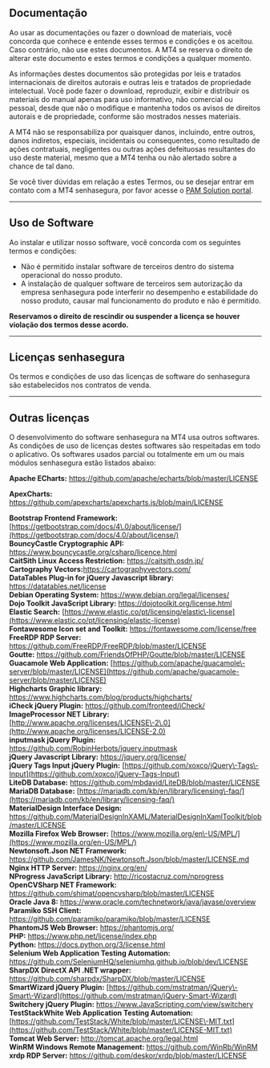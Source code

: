## Documentação

Ao usar as documentações ou fazer o download de materiais, você concorda que conhece e entende esses termos e condições e os aceitou. Caso contrário, não use estes documentos. A MT4 se reserva o direito de alterar este documento e estes termos e condições a qualquer momento.

As informações destes documentos são protegidas por leis e tratados internacionais de direitos autorais e outras leis e tratados de propriedade intelectual. Você pode fazer o download, reproduzir, exibir e distribuir os materiais do manual apenas para uso informativo, não comercial ou pessoal, desde que não o modifique e mantenha todos os avisos de direitos autorais e de propriedade, conforme são mostrados nesses materiais.

A MT4 não se responsabiliza por quaisquer danos, incluindo, entre outros, danos indiretos, especiais, incidentais ou consequentes, como resultado de ações contratuais, negligentes ou outras ações defeituosas resultantes do uso deste material, mesmo que a MT4 tenha ou não alertado sobre a chance de tal dano.

Se você tiver dúvidas em relação a estes Termos, ou se desejar entrar em contato com a MT4 senhasegura, por favor acesse o [PAM Solution portal](https://suporte.senhasegura.com.br/).



---

## **Uso de Software**

Ao instalar e utilizar nosso software, você concorda com os seguintes termos e condições:

* Não é permitido instalar software de terceiros dentro do sistema operacional do nosso produto.
* A instalação de qualquer software de terceiros sem autorização da empresa senhasegura pode interferir no desempenho e estabilidade do nosso produto, causar mal funcionamento do produto e não é permitido.

**Reservamos o direito de rescindir ou suspender a licença se houver violação dos termos desse acordo.**



---

## Licenças senhasegura

Os termos e condições de uso das licenças de software do senhasegura são estabelecidos nos contratos de venda.



---

## Outras licenças

O desenvolvimento do software senhasegura na MT4 usa outros softwares. As condições de uso de licenças destes softwares são respeitadas em todo o aplicativo. Os softwares usados parcial ou totalmente em um ou mais módulos senhasegura estão listados abaixo:

**Apache ECharts:** <https://github.com/apache/echarts/blob/master/LICENSE>

**ApexCharts:** <https://github.com/apexcharts/apexcharts.js/blob/main/LICENSE>

**Bootstrap Frontend Framework:** [https://getbootstrap.com/docs/4\.0/about/license/](https://getbootstrap.com/docs/4.0/about/license/)  
**BouncyCastle Cryptographic API:** <https://www.bouncycastle.org/csharp/licence.html>  
**CaitSith Linux Access Restriction:** <https://caitsith.osdn.jp/>  
**Cartography Vectors:**<https://cartographyvectors.com/>  
**DataTables Plug\-in for jQuery Javascript library:** <https://datatables.net/license>  
**Debian Operating System:** <https://www.debian.org/legal/licenses/>  
**Dojo Toolkit JavaScript Library:** <https://dojotoolkit.org/license.html>  
**Elastic Search:** [https://www.elastic.co/pt/licensing/elastic\-license](https://www.elastic.co/pt/licensing/elastic-license)  
**Fontawesome Icon set and Toolkit:** <https://fontawesome.com/license/free>  
**FreeRDP RDP Server:** <https://github.com/FreeRDP/FreeRDP/blob/master/LICENSE>  
**Goutte:** <https://github.com/FriendsOfPHP/Goutte/blob/master/LICENSE>  
**Guacamole Web Application:** [https://github.com/apache/guacamole\-server/blob/master/LICENSE](https://github.com/apache/guacamole-server/blob/master/LICENSE)  
**Highcharts Graphic library:** <https://www.highcharts.com/blog/products/highcharts/>  
**iCheck jQuery Plugin:** <https://github.com/fronteed/iCheck/>  
**ImageProcessor NET Library:** [http://www.apache.org/licenses/LICENSE\-2\.0](http://www.apache.org/licenses/LICENSE-2.0)  
**inputmask jQuery Plugin:** <https://github.com/RobinHerbots/jquery.inputmask>  
**jQuery Javascript Library:** <https://jquery.org/license/>  
**jQuery Tags Input jQuery Plugin:** [https://github.com/xoxco/jQuery\-Tags\-Input](https://github.com/xoxco/jQuery-Tags-Input)  
**LiteDB Database:** <https://github.com/mbdavid/LiteDB/blob/master/LICENSE>  
**MariaDB Database:** [https://mariadb.com/kb/en/library/licensing\-faq/](https://mariadb.com/kb/en/library/licensing-faq/)  
**MaterialDesign Interface Design:** <https://github.com/MaterialDesignInXAML/MaterialDesignInXamlToolkit/blob/master/LICENSE>  
**Mozilla Firefox Web Browser:** [https://www.mozilla.org/en\-US/MPL/](https://www.mozilla.org/en-US/MPL/)  
**Newtonsoft.Json NET Framework:** <https://github.com/JamesNK/Newtonsoft.Json/blob/master/LICENSE.md>  
**Nginx HTTP Server:** <https://nginx.org/en/>  
**NProgress JavaScript Library:** <http://ricostacruz.com/nprogress>  
**OpenCVSharp NET Framework:** <https://github.com/shimat/opencvsharp/blob/master/LICENSE>  
**Oracle Java 8:** <https://www.oracle.com/technetwork/java/javase/overview>  
**Paramiko SSH Client:** <https://github.com/paramiko/paramiko/blob/master/LICENSE>  
**PhantomJS Web Browser:** <https://phantomjs.org/>  
**PHP:** <https://www.php.net/license/index.php>  
**Python:** <https://docs.python.org/3/license.html>  
**Selenium Web Application Testing Automation:** <https://github.com/SeleniumHQ/seleniumhq.github.io/blob/dev/LICENSE>  
**SharpDX DirectX API .NET wrapper:** <https://github.com/sharpdx/SharpDX/blob/master/LICENSE>  
**SmartWizard jQuery Plugin:** [https://github.com/mstratman/jQuery\-Smart\-Wizard](https://github.com/mstratman/jQuery-Smart-Wizard)  
**Switchery jQuery Plugin:** <https://www.JavaScripting.com/view/switchery>  
**TestStackWhite Web Application Testing Automation:** [https://github.com/TestStack/White/blob/master/LICENSE\-MIT.txt](https://github.com/TestStack/White/blob/master/LICENSE-MIT.txt)  
**Tomcat Web Server:** <http://tomcat.apache.org/legal.html>  
**WinRM Windows Remote Management:** <https://github.com/WinRb/WinRM>  
**xrdp RDP Server:** <https://github.com/deskor/xrdp/blob/master/LICENSE>

